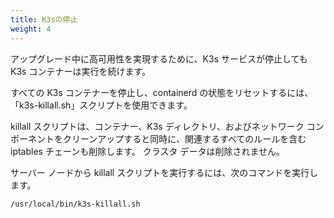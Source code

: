 ```yaml
---
title: K3sの停止
weight: 4
---
```



アップグレード中に高可用性を実現するために、K3s サービスが停止しても K3s コンテナーは実行を続けます。

すべての K3s コンテナーを停止し、containerd の状態をリセットするには、「k3s-killall.sh」スクリプトを使用できます。

killall スクリプトは、コンテナー、K3s ディレクトリ、およびネットワーク コンポーネントをクリーンアップすると同時に、関連するすべてのルールを含む iptables チェーンも削除します。 クラスタ データは削除されません。

サーバー ノードから killall スクリプトを実行するには、次のコマンドを実行します。
```bash
/usr/local/bin/k3s-killall.sh
```